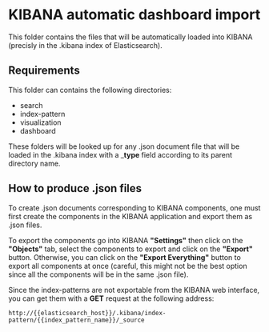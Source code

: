 KIBANA automatic dashboard import
=========

This folder contains the files that will be automatically loaded into KIBANA (precisly in the .kibana index of Elasticsearch).

Requirements
------------

This folder can contains the following directories:

 - search
 - index-pattern
 - visualization
 - dashboard

These folders will be looked up for any .json document file that will be loaded in the .kibana index with a ___type__ field according to its parent directory name.

How to produce .json files
--------------

To create .json documents corresponding to KIBANA components, one must first create the components in the KIBANA application and export them as .json files.

To export the components go into KIBANA __"Settings"__ then click on the __"Objects"__ tab, select the components to export and click on the __"Export"__ button.
Otherwise, you can click on the __"Export Everything"__ button to export all components at once (careful, this might not be the best option since all the components will be in the same .json file).

Since the index-patterns are not exportable from the KIBANA web interface, you can get them with a __GET__ request at the following address:

``http://{{elasticsearch_host}}/.kibana/index-pattern/{{index_pattern_name}}/_source``
